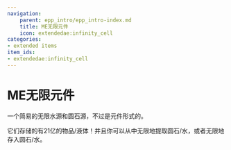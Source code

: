 ```yaml
---
navigation:
    parent: epp_intro/epp_intro-index.md
    title: ME无限元件
    icon: extendedae:infinity_cell
categories:
- extended items
item_ids:
- extendedae:infinity_cell
---
```


# ME无限元件

一个简易的无限水源和圆石源，不过是元件形式的。

<Row>
<ItemImage id="extendedae:infinity_cell" scale="4"></ItemImage>
</Row>

它们存储的有21亿的物品/液体！并且你可以从中无限地提取圆石/水，或者无限地存入圆石/水。